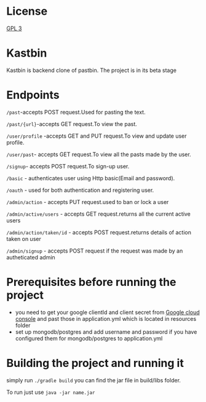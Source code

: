 # License
[GPL 3](https://github.com/Rishikesh01/kastbin/blob/master/LICENSE)

# Kastbin

Kastbin is backend clone of pastbin.
The project is in its beta stage

# Endpoints
``/past``-accepts POST request.Used for pasting the text.

``/past/{url}``-accepts GET request.To view the past.

``/user/profile`` -accepts GET and PUT request.To view and update user profile.

``/user/past``- accepts GET request.To view all the pasts made by the user.

``/signup``- accepts POST request.To sign-up user.

``/basic`` - authenticates user using Http basic(Email and password).

``/oauth`` - used for both authentication and registering user.

``/admin/action`` - accepts PUT request.used to ban or lock a user

``/admin/active/users`` - accepts GET request.returns all the current active users

``/admin/action/taken/id`` - accepts POST request.returns details of action taken on user

``/admin/signup`` - accepts POST request if the request was made by an autheticated admin

# Prerequisites before running the project
- you need to get your google clientId and client secret from  [Google cloud console](https://console.cloud.google.com/apis/dashboard) and past those in application.yml which is located in resources folder
- set up mongodb/postgres and add username and password if you have configured them for mongodb/postgres to application.yml

# Building the project and running it

simply run ``./gradle build`` 
you can find the jar file in build/libs folder.

To run just use ``java -jar name.jar``



